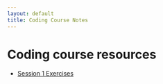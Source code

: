 ```yaml
---
layout: default
title: Coding Course Notes
---
```


# Coding course resources

- [Session 1 Exercises](./session1_exercises)

<!-- - [Session 2 Cheatsheet](./session2_cheatsheet)
- [Session 2 Notes](./session2_notes)
- [Session 3 Cheatsheet](./session3_cheatsheet)
- [Session 3 Notes](./session3_notes) -->

<!-- ## Final session

- [Javascript app](http://nhswhocares.info)
- [Javascript app code](https://github.com/TomClose/nhshackday)
- [Visualisation example](./pull_tree)
- [D3 site](http://d3js.org/)
- [AARRR: Startup metrics for pirates](http://500hats.typepad.com/500blogs/2007/09/startup-metrics.html)
- [Rails app](http://nameless-reef-9520.herokuapp.com)
- [Google analytics](http://www.google.co.uk/analytics/)
- [Mixpanel](http://mixpanel.com)
- [Feedback](https://docs.google.com/forms/d/1M4kWyGsbz6dl0NIMXvVJ3tHg0deY6AIvQa9mFeWD41k/viewform) -->
